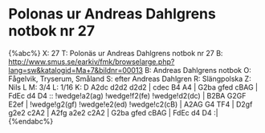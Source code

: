 # Polonas ur Andreas Dahlgrens notbok nr 27

{%abc%}
X: 27
T: Polonäs ur Andreas Dahlgrens notbok nr 27
B: http://www.smus.se/earkiv/fmk/browselarge.php?lang=sw&katalogid=Ma+7&bildnr=00013
B: Andreas Dahlgrens notbok
O: Fågelvik, Tryserum, Småland
S: efter Andreas Dahlgren
R: Slängpolska
Z: Nils L
M: 3/4
L: 1/16
K: D
A2dc d2d2 d2d2 | cdec B4 A4 | G2ba gfed cBAG | FdEc d4 D4 ::
!wedge!a2(ag) !wedge!f2(fe) !wedge!d2(dc) | B2BA G2GF E2ef | !wedge!g2(gf) !wedge!e2(ed) !wedge!c2(cB) | A2AG G4 TF4 |
D2gf g2e2 c2A2 | A2fg a2e2 c2A2 | G2ba gfed cBAG | FdEc d4 D4 :|
{%endabc%}
